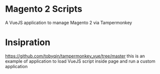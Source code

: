 # Magento 2 Scripts
A VueJS application to manage Magento 2 via Tampermonkey

# Insipration
https://github.com/tobyqin/tampermonkey_vue/tree/master this is an example of application to load VueJS script inside page and run a custom application
